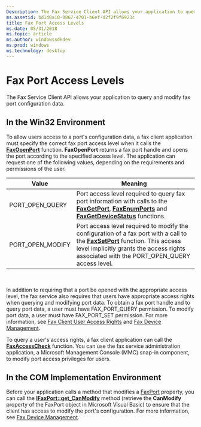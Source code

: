 ```yaml
---
Description: The Fax Service Client API allows your application to query and modify fax port configuration data.
ms.assetid: bd1d8a10-0867-4701-b6ef-d2f2f9f6923c
title: Fax Port Access Levels
ms.date: 05/31/2018
ms.topic: article
ms.author: windowssdkdev
ms.prod: windows
ms.technology: desktop
---
```


# Fax Port Access Levels

The Fax Service Client API allows your application to query and modify fax port configuration data.

## In the Win32 Environment

To allow users access to a port's configuration data, a fax client application must specify the correct fax port access level when it calls the [**FaxOpenPort**](/windows/previous-versions/Winfax/nc-winfax-pfaxopenport?branch=master) function. **FaxOpenPort** returns a fax port handle and opens the port according to the specified access level. The application can request one of the following values, depending on the requirements and permissions of the user.



| Value              | Meaning                                                                                                                                                                                                                                            |
|--------------------|----------------------------------------------------------------------------------------------------------------------------------------------------------------------------------------------------------------------------------------------------|
| PORT\_OPEN\_QUERY  | Port access level required to query fax port information with calls to the [**FaxGetPort**](/windows/previous-versions/Winfax/nf-winfax-faxgetporta?branch=master), [**FaxEnumPorts**](/windows/previous-versions/Winfax/nf-winfax-faxenumportsa?branch=master) and [**FaxGetDeviceStatus**](/windows/previous-versions/Winfax/nf-winfax-faxgetdevicestatusa?branch=master) functions.                |
| PORT\_OPEN\_MODIFY | Port access level required to modify the configuration of a fax port with a call to the [**FaxSetPort**](/windows/previous-versions/Winfax/nf-winfax-faxsetporta?branch=master) function. This access level implicitly grants the access rights associated with the PORT\_OPEN\_QUERY access level. |



 

In addition to requiring that a port be opened with the appropriate access level, the fax service also requires that users have appropriate access rights when querying and modifying port data. To obtain a fax port handle and to query port data, a user must have FAX\_PORT\_QUERY permission. To modify port data, a user must have FAX\_PORT\_SET permission. For more information, see [Fax Client User Access Rights](-mfax-fax-client-user-access-rights.md) and [Fax Device Management](-mfax-fax-device-management.md).

To query a user's access rights, a fax client application can call the [**FaxAccessCheck**](/windows/previous-versions/Winfax/nc-winfax-pfaxaccesscheck?branch=master) function. You can use the fax service administration application, a Microsoft Management Console (MMC) snap-in component, to modify port access privileges for users.

## In the COM Implementation Environment

Before your application calls a method that modifies a [FaxPort](-mfax-faxport.md) property, you can call the [**IFaxPort::get\_CanModify**](/windows/previous-versions/Faxcom/nf-faxcom-ifaxport-get_canmodify?branch=master) method (retrieve the **CanModify** property of the FaxPort object in Microsoft Visual Basic) to ensure that the client has access to modify the port's configuration. For more information, see [Fax Device Management](-mfax-fax-device-management.md).

 

 



